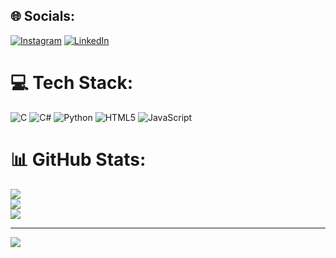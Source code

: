 
## 🌐 Socials:
[![Instagram](https://img.shields.io/badge/Instagram-%23E4405F.svg?logo=Instagram&logoColor=white)](https://instagram.com/alexis.blncf) [![LinkedIn](https://img.shields.io/badge/LinkedIn-%230077B5.svg?logo=linkedin&logoColor=white)](https://www.linkedin.com/in/alexis-blanc-feuillet-324009210/) 

# 💻 Tech Stack:
![C](https://img.shields.io/badge/c-%2300599C.svg?style=plastic&logo=c&logoColor=white) ![C#](https://img.shields.io/badge/c%23-%23239120.svg?style=plastic&logo=c-sharp&logoColor=white) ![Python](https://img.shields.io/badge/python-3670A0?style=plastic&logo=python&logoColor=ffdd54) ![HTML5](https://img.shields.io/badge/html5-%23E34F26.svg?style=plastic&logo=html5&logoColor=white) ![JavaScript](https://img.shields.io/badge/javascript-%23323330.svg?style=plastic&logo=javascript&logoColor=%23F7DF1E)
# 📊 GitHub Stats:
![](https://github-readme-stats.vercel.app/api?username=M-Exal&theme=dark&hide_border=false&include_all_commits=true&count_private=true)<br/>
![](https://github-readme-streak-stats.herokuapp.com/?user=M-Exal&theme=dark&hide_border=false)<br/>
![](https://github-readme-stats.vercel.app/api/top-langs/?username=M-Exal&theme=dark&hide_border=false&include_all_commits=true&count_private=false&layout=compact)

---
[![](https://visitcount.itsvg.in/api?id=M-Exal&label=Profile%20Views&color=0&icon=6&pretty=false)](https://visitcount.itsvg.in)

<!-- Proudly created with GPRM ( https://gprm.itsvg.in ) -->
